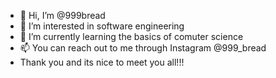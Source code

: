 - 👋 Hi, I’m @999bread
- 👀 I’m interested in software engineering 
- 🌱 I’m currently learning the basics of comuter science
- 📫 You can reach out to me through Instagram @999_bread
-    Thank you and its nice to meet you all!!!
